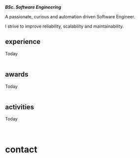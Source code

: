 
<title>Mert Akengin</title>

**_BSc. Software Engineering_**

A passionate, curious and automation driven Software Engineer.

I strive to improve reliability, scalability and maintainability.

<script async defer >

const data = {
	experience: [
		{
			id: "amazon",
			company: "Amazon Europe SARL",
			title: "DevOps Engineer, Production Systems",
			dates: "November 2021 -- Current",
			place: "Luxembourg",
			link: "?/pages/work/amazon.md",
			action: "Details",
		},
		{
			id: "fincompare",
			company: "FinCompare GmbH",
			title: "Built cost-effective and modern infrastructure on AWS",
			dates: "October 2020 -- November 2021",
			place: "Berlin",
			link: "?/pages/work/fincompare.md",
			action: "Details",
		},
		{
			id: "iyzico",
			company: "iyzico Payment Systems",
			title: "Built a highly scalable infrastructure that's trusted by Amazon, Netflix, Aliexpress & more",
			dates: "August 2018 -- October 2020",
			place: "Istanbul",
			link: "?/pages/work/iyzico.md",
			action: "Details",
		},
		{
			id: "iven",
			company: "IVEN, IoT Cloud Solutions",
			title: "Built real-time IoT cloud systems for Turkey's leading appliance manufacturers",
			dates: "October 2016 -- September 2018",
			place: "Istanbul",
			link: "?/pages/work/iven.md",
			action: "Details",
		},
		{
			id: "tatu",
			company: "TATU Creative Studios",
			title: "Built high-performance GPU clusters and office infrastructure",
			dates: "August 2017 -- July 2018",
			place: "Istanbul",
			link: "?/pages/work/tatu.md",
			action: "Details",
		},
		{
			id: "lostar",
			company: "Lostar InfoSec",
			title: "Built a vulnerability detection and ticket management system",
			dates: "February 2016 -- August 2016",
			place: "Istanbul",
			link: "?/pages/work/lostar.md",
			action: "Details",
		},
	],
	awards: [
		{
			id: "eia2019",
			link: "?/pages/awards/eia.md",
			title: "Ericsson Innovation Awards",
			date: "December 2019",
			location: "Stockholm/Sweden",
			description: "Won global 4th place with our underwater communications solution: Diver's Mate",
			action: "Details",
		},
		/*
		<div class="timeline-item" id="hack-a-sat">
			<div class="timeline-left">
				<a class="timeline-icon icon-lg" href="?/pages/awards/sat.md">
					<i class="icon icon-check"></i>
				</a>
			</div>
			<div class="timeline-content">
				<a href="?/pages/awards/sat.md">Hack-A-Sat CTF</a>
			</div>
		</div>
		<div class="timeline-item" id="stm-ctf">
			<div class="timeline-left">
				<a class="timeline-icon icon-lg" href="?/pages/awards/stm.md">
					<i class="icon icon-check"></i>
				</a>
			</div>
			<div class="timeline-content">
				<a href="?/pages/awards/stm.md">STM CTF</a>
			</div>
		</div>
		<div class="timeline-item" id="intel">
			<div class="timeline-left">
				<a class="timeline-icon icon-lg" href="?/pages/awards/intel.md">
					<i class="icon icon-check"></i>
				</a>
			</div>
			<div class="timeline-content">
				<a href="?/pages/awards/intel.md">Intel IoT Hackathon</a>
			</div>
		</div>
		<div class="timeline-item" id="tubitak">
			<div class="timeline-left">
				<a class="timeline-icon icon-lg" href="?/pages/awards/tubitak.md">
					<i class="icon icon-check"></i>
				</a>
			</div>
			<div class="timeline-content">
				<a href="?/pages/awards/tubitak.md">TUBITAK Efficiency Challenge</a>
			</div>
		</div>
		*/
		{
			id: "hack-a-sat",
			link: "?/pages/awards/sat.md",
			title: "Hack-A-Sat CTF '20",
			date: "April 2020",
			location: "Online",
			description: "Ranked 25th percentile among participants",
			action: "Details",
		},
		{
			id: "stm-ctf",
			link: "?/pages/awards/stm.md",
			title: "STM CTF '17",
			date: "October 2017",
			location: "Ankara/Turkey",
			description: "Ranked 9th in the finals",
			action: "Details",
		},
		{
			id: "intel",
			link: "?/pages/awards/intel.md",
			title: "Intel IoT Hackathon",
			date: "September 2014 &amp; 2015",
			location: "Istanbul/Turkey",
			description: "Won Jury's innovation award with smart-home solutions",
			action: "Details",
		},
		{
			id: "tubitak",
			link: "?/pages/awards/tubitak.md",
			title: "TUBITAK Efficiency Challenge",
			date: "2014 &amp; 2015",
			location: "Izmit/Turkey",
			description: "Built an efficient electric-powered vehicles. Using batteries and hydrogen fuel cells",
			action: "Details",
		},
	],
	activities: [
		{
			id: "abbox",
			link: "?/pages/volunteer/abbox.md",
			title: "Abbox 3D Printing",
		},
		{
			id: "tedx",
			link: "?/pages/volunteer/tedx.md",
			title: "TEDxBahcesehir",
		},
		{
			id: "spark",
			link: "?/pages/volunteer/spark.md",
			title: "SparkGO",
		},
	]
}

document.querySelector("div#experience").innerHTML += (data.experience.map(item => (`
	<div class="timeline-item" id="${item.id}">
		<div class="timeline-left">
			<a class="timeline-icon icon-lg" href="${item.link}">
				<i class="icon icon-location"></i>
			</a>
		</div>
		<div class="timeline-content">
			<a href="${item.link}">${item.company}</a>
			<div class="tile">
				<div class="tile-content">
					<p class="tile-subtitle">${item.dates}, ${item.place}</p>
					<p class="tile-title">${item.title}</p>
				</div>
				<div class="tile-action">
					<a class="btn" href="${item.link}" >${item.action}</a>
				</div>
			</div>
		</div>
	</div>
`)).join("\n"))

document.querySelector("div#awards").innerHTML += (data.awards.map(item => (`
	<div class="timeline-item" id="${item.id}">
		<div class="timeline-left">
			<a class="timeline-icon icon-lg" href="${item.link}">
				<i class="icon icon-check"></i>
			</a>
		</div>
		<div class="timeline-content">
			<a href="${item.link}">${item.title}</a>
			<div class="tile">
				<div class="tile-content">
					<p class="tile-subtitle">${item.date}, ${item.location}</p>
					<p class="tile-title">${item.description}</p>
				</div>
				<div class="tile-action">
					<a class="btn" href="${item.link}" >${item.action}</a>
				</div>
			</div>
		</div>
	</div>
`)).join("\n"))

document.querySelector("div#activities").innerHTML += (data.activities.map(item => (`
	<div class="timeline-item" id="${item.id}">
		<div class="timeline-left">
			<a class="timeline-icon icon-lg" href="${item.link}">
				<i class="icon icon-flag"></i>
			</a>
		</div>
		<div class="timeline-content">
			<a href="${item.link}">${item.title}</a>
		</div>
	</div>
`)).join("\n"))


</script>

## experience

<div class="timeline" id=experience >
	<div class="timeline-item" id="today-experience">
		<div class="timeline-left">
			<a class="timeline-icon icon-md" href="#~experience"></a>
		</div>
		<div class="timeline-content">
			Today
		</div>
	</div>
</div>

<br />

## awards

<div class="timeline" id=awards >
	<div class="timeline-item" id="today-awards">
		<div class="timeline-left">
			<a class="timeline-icon icon-md" href="#~awards"></a>
		</div>
		<div class="timeline-content">
			Today
		</div>
	</div>
</div>

<br />

## activities

<div class="timeline" id=activities >
	<div class="timeline-item" id="today-activities">
		<div class="timeline-left">
			<a class="timeline-icon icon-md" href="#~activities"></a>
		</div>
		<div class="timeline-content">
			Today
		</div>
	</div>
</div>

<!--div class="timeline">
	<div class="timeline-item" id="timeline-example-1">
		<div class="timeline-left"><a class="timeline-icon tooltip" href="#timeline-example-1" data-tooltip="March 2016"></a></div>
		<div class="timeline-content">
			<div class="tile">
				<div class="tile-content">
					<p class="tile-subtitle">March 2016</p>
					<p class="tile-title">Initial commit</p>
				</div>
			</div>
		</div>
	</div>
	<div class="timeline-item" id="timeline-example-2">
		<div class="timeline-left"><a class="timeline-icon icon-lg tooltip" href="#timeline-example-2" data-tooltip="February 2017"><i class="icon icon-check"></i></a></div>
		<div class="timeline-content">
			<div class="tile">
				<div class="tile-content">
					<p class="tile-subtitle">February 2017</p>
					<p class="tile-title">New Documents experience</p>
					<p class="tile-title"><a href="components.html#bars">Bars</a>: represent the progress of a task</p>
					<p class="tile-title"><a href="components.html#steps">Steps</a>: progress indicators of a sequence of task steps</p>
					<p class="tile-title"><a href="components.html#tiles">Tiles</a>: repeatable or embeddable information blocks</p>
				</div>
				<div class="tile-action">
					<button class="btn">View</button>
				</div>
			</div>
		</div>
	</div>
	<div class="timeline-item" id="timeline-example-3">
		<div class="timeline-left"><a class="timeline-icon icon-lg tooltip" href="#timeline-example-3" data-tooltip="March 2017"><i class="icon icon-check"></i></a></div>
		<div class="timeline-content">
			<div class="tile">
				<div class="tile-content">
					<p class="tile-subtitle">March 2017</p>
					<p class="tile-title"><a href="elements.html#icons">Icons</a>: single-element, responsive and pure CSS icons</p>
					<p class="tile-title"><a href="components.html#popovers">Popovers</a>: small overlay content containers</p>
					<p class="tile-title"><a href="experimentals.html#calendars">Calendars</a>: date or date range picker and events display</p>
					<p class="tile-title"><a href="experimentals.html#carousels">Carousels</a>: slideshows for cycling images</p>
				</div>
				<div class="tile-action">
					<button class="btn">View</button>
				</div>
			</div>
		</div>
	</div>
</div-->

<!--
<br />![](https://akveo.github.io/eva-icons/outline/svg/link-2-outline.svg)   Web: [mert.akeng.in](https://mert.akeng.in)
<br />![](https://akveo.github.io/eva-icons/outline/svg/edit-outline.svg)     Blog: [blog.n0pe.me](https://blog.n0pe.me)
<br />![](https://akveo.github.io/eva-icons/outline/svg/email-outline.svg)    Mail: [mert@akeng.in](mailto:mert@akeng.in)
<br />![](https://akveo.github.io/eva-icons/outline/svg/phone-outline.svg)    Phone: [+90 539 605 4246](tel:905396054246)
<br />![](https://akveo.github.io/eva-icons/outline/svg/linkedin-outline.svg) LinkedIn: [linkedin.com/in/mert-akengin-1640b887](https://www.linkedin.com/in/mert-akengin-1640b887)
<br />![](https://akveo.github.io/eva-icons/outline/svg/layers-outline.svg)   **DockerHub**: [hub.docker.com/u/pvtmert](https://hub.docker.com/u/pvtmert)
<br />![](https://akveo.github.io/eva-icons/outline/svg/github-outline.svg)   **GitHub**: [github.com/spacelatte](https://github.com/spacelatte)
<br /><br />
-->
<!-- <br /> ![](https://akveo.github.io/eva-icons/outline/svg/twitter-outline.svg)  Twitter: [twitter.com/spacelatte](https://twitter.com/spacelatte) -->
<!-- <br /> / (lots of scripts in [gist.github.com/spacelatte](https://gist.github.com/spacelatte)) -->
<!--
**Languages**: Bash, Python, C, Make, Javascript, HTML/CSS, Android (Kotlin/Java)<br />
**Tools**: Git, Docker, Ansible, Splunk, Kafka, Zabbix, Prometheus, VMWare ESXi,<br />
Nginx, MySQL, PostgreSQL, Kuberntes, Bitbucket, Bamboo, Heroku, Elasticsearch<br />
**Frameworks/Libs**: Flask, ExpressJS, Firebase, OpenCV, AWS/Lambda, FalconPy,<br />
Arduino, ESP-IDF, DJango, Boto3/AWS, Spring-Boot, PySerial, CherryPy, NodeJS<br />
**Integrations**: NWjs, Slack API, Telegram, IRC, DigitalOcean API, Cloudflare API<br />
-->


<!--div style="page-break-after:always;" ></div-->

<!--div style="page-break-after:always;" ></div-->


<br />
<br />

# contact

<div
	class="calendly-inline-widget"
	data-url="https://calendly.com/mert-akengin?hide_landing_page_details=1&hide_gdpr_banner=1"
	style="min-width:320px;height:1280px;"
	></div>
<script async defer src="https://assets.calendly.com/assets/external/widget.js" ></script>
